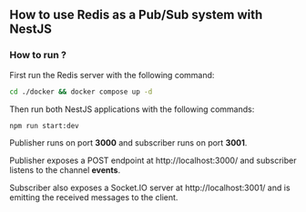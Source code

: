 ## How to use Redis as a Pub/Sub system with NestJS

### How to run ?
First run the Redis server with the following command:

```bash
cd ./docker && docker compose up -d
```

Then run both NestJS applications with the following commands:

```bash
npm run start:dev
```

Publisher runs on port __3000__ and subscriber runs on port __3001__.

Publisher exposes a POST endpoint at http://localhost:3000/ and subscriber listens to the channel __events__.

Subscriber also exposes a Socket.IO server at http://localhost:3001/ and is emitting the received messages to the client.
